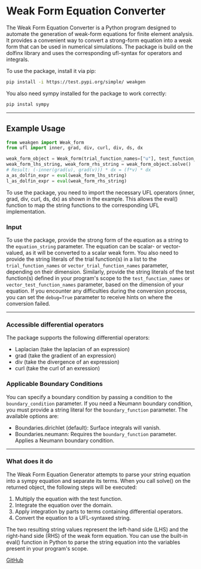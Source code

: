 # Weak Form Equation Converter

The Weak Form Equation Converter is a Python program designed to automate the generation of weak-form equations for finite element analysis. It provides a convenient way to convert a strong-form equation into a weak form that can be used in numerical simulations. The package is build on the dolfinx library and uses the corresponding ufl-syntax for operators and integrals.

To use the package, install it via pip:
```bash
pip install -i https://test.pypi.org/simple/ weakgen
```
You also need sympy installed for the package to work correctly:
```bash
pip instal sympy
```
___
## Example Usage

```python
from weakgen import Weak_form
from ufl import inner, grad, div, curl, div, ds, dx

weak_form_object = Weak_form(trial_function_names=["u"], test_function_names=["v"], string_equation="Laplacian(u) = f")
weak_form_lhs_string, weak_form_rhs_string = weak_form_object.solve()
# Result: (-inner(grad(u), grad(v))) * dx = (f*v) * dx
a_as_dolfin_expr = eval(weak_form_lhs_string)
l_as_dolfin_expr = eval(weak_form_rhs_string)
```

To use the package, you need to import the necessary UFL operators (inner, grad, div, curl, ds, dx) as shown in the example. This allows the eval() function to map the string functions to the corresponding UFL implementation.

### Input
To use the package, provide the strong form of the equation as a string to the `equation_string` parameter. The equation can be scalar- or vector-valued, as it will be converted to a scalar weak form.
You also need to provide the string literals of the trial function(s) in a list to the `trial_function_names` or `vector_trial_function_names` parameter, depending on their dimension. Similarly, provide the string literals of the test function(s) defined in your program's scope to the `test_function_names` or `vector_test_function_names` parameter, based on the dimension of your equation.
If you encounter any difficulties during the conversion process, you can set the `debug=True` parameter to receive hints on where the conversion failed.
___
### Accessible differential operators

The package supports the following differential operators:

- Laplacian (take the laplacian of an expression)
- grad (take the gradient of an expression)
- div (take the divergence of an expression)
- curl (take the curl of an exression)

### Applicable Boundary Conditions
You can specify a boundary condition by passing a condition to the `boundary_condition` parameter. If you need a Neumann boundary condition, you must provide a string literal for the `boundary_function` parameter. The available options are:
- Boundaries.dirichlet (default): Surface integrals will vanish.
- Boundaries.neumann: Requires the `boundary_function` parameter. Applies a Neumann boundary condition.

___

### What does it do
The Weak Form Equation Generator attempts to parse your string equation into a sympy equation and separate its terms. When you call solve() on the returned object, the following steps will be executed:

1. Multiply the equation with the test function.
2. Integrate the equation over the domain.
3. Apply integration by parts to terms containing differential operators.
4. Convert the equation to a UFL-syntaxed string.

The two resulting string values represent the left-hand side (LHS) and the right-hand side (RHS) of the weak form equation. You can use the built-in eval() function in Python to parse the string equation into the variables present in your program's scope.



[GitHub](https://github.com/Denn1sMay/weak)
